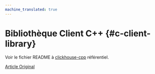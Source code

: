 ```yaml
---
machine_translated: true
---
```


# Bibliothèque Client C++  {#c-client-library}

Voir le fichier README à [clickhouse-cpp](https://github.com/ClickHouse/clickhouse-cpp) référentiel.

[Article Original](https://clickhouse.tech/docs/en/interfaces/cpp/) <!--hide-->
